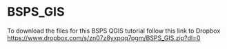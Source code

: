 # BSPS_GIS
To download the files for this BSPS QGIS tutorial follow this link to Dropbox
https://www.dropbox.com/s/zn07z8yxpqq7pgm/BSPS_GIS.zip?dl=0

